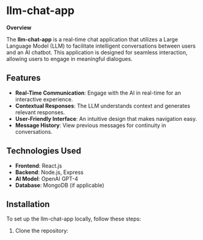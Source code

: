 # llm-chat-app

**Overview**

The **llm-chat-app** is a real-time chat application that utilizes a Large Language Model (LLM) to facilitate intelligent conversations between users and an AI chatbot. This application is designed for seamless interaction, allowing users to engage in meaningful dialogues.

## Features

- **Real-Time Communication**: Engage with the AI in real-time for an interactive experience.
- **Contextual Responses**: The LLM understands context and generates relevant responses.
- **User-Friendly Interface**: An intuitive design that makes navigation easy.
- **Message History**: View previous messages for continuity in conversations.

## Technologies Used

- **Frontend**: React.js
- **Backend**: Node.js, Express
- **AI Model**: OpenAI GPT-4
- **Database**: MongoDB (if applicable)

## Installation

To set up the llm-chat-app locally, follow these steps:

1. Clone the repository:
